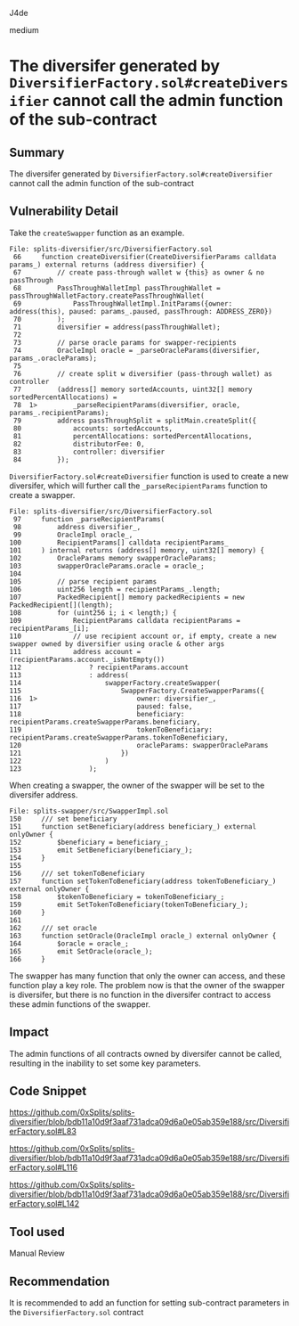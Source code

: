 J4de

medium

# The diversifer generated by `DiversifierFactory.sol#createDiversifier` cannot call the admin function of the sub-contract

## Summary

The diversifer generated by `DiversifierFactory.sol#createDiversifier` cannot call the admin function of the sub-contract

## Vulnerability Detail

Take the `createSwapper` function as an example.

```solidity
File: splits-diversifier/src/DiversifierFactory.sol
 66     function createDiversifier(CreateDiversifierParams calldata params_) external returns (address diversifier) {
 67         // create pass-through wallet w {this} as owner & no passThrough
 68         PassThroughWalletImpl passThroughWallet = passThroughWalletFactory.createPassThroughWallet(
 69             PassThroughWalletImpl.InitParams({owner: address(this), paused: params_.paused, passThrough: ADDRESS_ZERO})
 70         );
 71         diversifier = address(passThroughWallet);
 72
 73         // parse oracle params for swapper-recipients
 74         OracleImpl oracle = _parseOracleParams(diversifier, params_.oracleParams);
 75
 76         // create split w diversifier (pass-through wallet) as controller
 77         (address[] memory sortedAccounts, uint32[] memory sortedPercentAllocations) =
 78  1>         _parseRecipientParams(diversifier, oracle, params_.recipientParams);
 79         address passThroughSplit = splitMain.createSplit({
 80             accounts: sortedAccounts,
 81             percentAllocations: sortedPercentAllocations,
 82             distributorFee: 0,
 83             controller: diversifier
 84         });
```

`DiversifierFactory.sol#createDiversifier` function is used to create a new diversifer, which will further call the `_parseRecipientParams` function to create a swapper.

```solidity
File: splits-diversifier/src/DiversifierFactory.sol
 97     function _parseRecipientParams(
 98         address diversifier_,
 99         OracleImpl oracle_,
100         RecipientParams[] calldata recipientParams_
101     ) internal returns (address[] memory, uint32[] memory) {
102         OracleParams memory swapperOracleParams;
103         swapperOracleParams.oracle = oracle_;
104
105         // parse recipient params
106         uint256 length = recipientParams_.length;
107         PackedRecipient[] memory packedRecipients = new PackedRecipient[](length);
108         for (uint256 i; i < length;) {
109             RecipientParams calldata recipientParams = recipientParams_[i];
110             // use recipient account or, if empty, create a new swapper owned by diversifier using oracle & other args
111             address account = (recipientParams.account._isNotEmpty())
112                 ? recipientParams.account
113                 : address(
114                     swapperFactory.createSwapper(
115                         SwapperFactory.CreateSwapperParams({
116  1>                         owner: diversifier_,
117                             paused: false,
118                             beneficiary: recipientParams.createSwapperParams.beneficiary,
119                             tokenToBeneficiary: recipientParams.createSwapperParams.tokenToBeneficiary,
120                             oracleParams: swapperOracleParams
121                         })
122                     )
123                 );
```

When creating a swapper, the owner of the swapper will be set to the diversifer address.

```solidity
File: splits-swapper/src/SwapperImpl.sol
150     /// set beneficiary
151     function setBeneficiary(address beneficiary_) external onlyOwner {
152         $beneficiary = beneficiary_;
153         emit SetBeneficiary(beneficiary_);
154     }
155
156     /// set tokenToBeneficiary
157     function setTokenToBeneficiary(address tokenToBeneficiary_) external onlyOwner {
158         $tokenToBeneficiary = tokenToBeneficiary_;
159         emit SetTokenToBeneficiary(tokenToBeneficiary_);
160     }
161
162     /// set oracle
163     function setOracle(OracleImpl oracle_) external onlyOwner {
164         $oracle = oracle_;
165         emit SetOracle(oracle_);
166     }
```

The swapper has many function that only the owner can access, and these function play a key role. The problem now is that the owner of the swapper is diversifer, but there is no function in the diversifer contract to access these admin functions of the swapper.

## Impact

The admin functions of all contracts owned by diversifer cannot be called, resulting in the inability to set some key parameters.

## Code Snippet

https://github.com/0xSplits/splits-diversifier/blob/bdb11a10d9f3aaf731adca09d6a0e05ab359e188/src/DiversifierFactory.sol#L83

https://github.com/0xSplits/splits-diversifier/blob/bdb11a10d9f3aaf731adca09d6a0e05ab359e188/src/DiversifierFactory.sol#L116

https://github.com/0xSplits/splits-diversifier/blob/bdb11a10d9f3aaf731adca09d6a0e05ab359e188/src/DiversifierFactory.sol#L142

## Tool used

Manual Review

## Recommendation

It is recommended to add an function for setting sub-contract parameters in the `DiversifierFactory.sol` contract